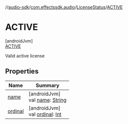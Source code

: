 //[audio-sdk](../../../../index.md)/[com.effectssdk.audio](../../index.md)/[LicenseStatus](../index.md)/[ACTIVE](index.md)

# ACTIVE

[androidJvm]\
[ACTIVE](index.md)

Valid active license

## Properties

| Name                                                                                                                           | Summary                                                                                                                                                                                                                            |
|--------------------------------------------------------------------------------------------------------------------------------|------------------------------------------------------------------------------------------------------------------------------------------------------------------------------------------------------------------------------------|
| [name](../../../com.effectssdk.audio.pipeline/-latency-mode/-p-l-a-y-b-a-c-k/index.md#-372974862%2FProperties%2F1159088794)    | [androidJvm]<br>val [name](../../../com.effectssdk.audio.pipeline/-latency-mode/-p-l-a-y-b-a-c-k/index.md#-372974862%2FProperties%2F1159088794): [String](https://kotlinlang.org/api/core/kotlin-stdlib/kotlin/-string/index.html) |
| [ordinal](../../../com.effectssdk.audio.pipeline/-latency-mode/-p-l-a-y-b-a-c-k/index.md#-739389684%2FProperties%2F1159088794) | [androidJvm]<br>val [ordinal](../../../com.effectssdk.audio.pipeline/-latency-mode/-p-l-a-y-b-a-c-k/index.md#-739389684%2FProperties%2F1159088794): [Int](https://kotlinlang.org/api/core/kotlin-stdlib/kotlin/-int/index.html)    |